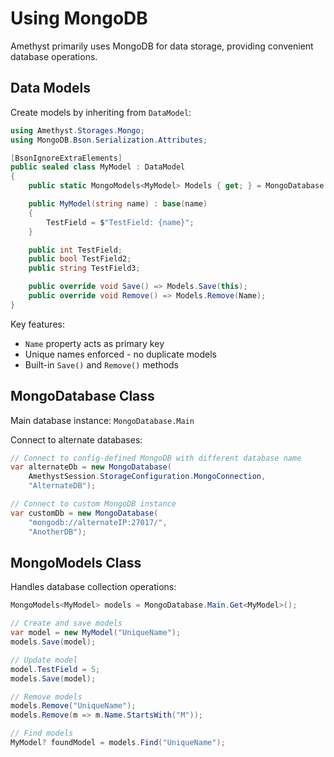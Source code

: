 # Using MongoDB

Amethyst primarily uses MongoDB for data storage, providing convenient database operations.

## Data Models
Create models by inheriting from `DataModel`:
```cs
using Amethyst.Storages.Mongo;
using MongoDB.Bson.Serialization.Attributes;

[BsonIgnoreExtraElements]
public sealed class MyModel : DataModel
{
    public static MongoModels<MyModel> Models { get; } = MongoDatabase.Main.Get<MyModel>();

    public MyModel(string name) : base(name)
    {
        TestField = $"TestField: {name}";
    }

    public int TestField;
    public bool TestField2;
    public string TestField3;

    public override void Save() => Models.Save(this);
    public override void Remove() => Models.Remove(Name);
}
```

Key features:
- `Name` property acts as primary key
- Unique names enforced - no duplicate models
- Built-in `Save()` and `Remove()` methods

## MongoDatabase Class
Main database instance: `MongoDatabase.Main`

Connect to alternate databases:
```cs
// Connect to config-defined MongoDB with different database name
var alternateDb = new MongoDatabase(
    AmethystSession.StorageConfiguration.MongoConnection,
    "AlternateDB");

// Connect to custom MongoDB instance
var customDb = new MongoDatabase(
    "mongodb://alternateIP:27017/",
    "AnotherDB");
```

## MongoModels Class
Handles database collection operations:
```cs
MongoModels<MyModel> models = MongoDatabase.Main.Get<MyModel>();

// Create and save models
var model = new MyModel("UniqueName");
models.Save(model);

// Update model
model.TestField = 5;
models.Save(model);

// Remove models
models.Remove("UniqueName");
models.Remove(m => m.Name.StartsWith("M"));

// Find models
MyModel? foundModel = models.Find("UniqueName");
```
